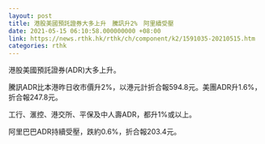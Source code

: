 ```yaml
---
layout: post
title: 港股美國預託證券大多上升　騰訊升2%　阿里續受壓
date: 2021-05-15 06:10:58.000000000 +08:00
link: https://news.rthk.hk/rthk/ch/component/k2/1591035-20210515.htm
categories: rthk
---
```


港股美國預託證券(ADR)大多上升。

騰訊ADR比本港昨日收市價升2%，以港元計折合報594.8元。美團ADR升1.6%，折合報247.8元。

工行、滙控、港交所、平保及中人壽ADR，都升1%或以上。

阿里巴巴ADR持續受壓，跌約0.6%，折合報203.4元。
